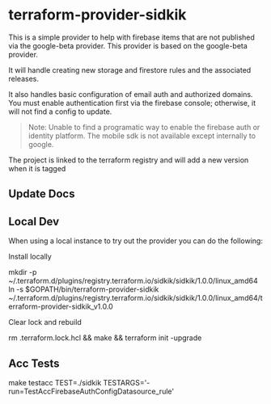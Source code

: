 # terraform-provider-sidkik

This is a simple provider to help with firebase items that are not published via the google-beta provider. This provider is based on the google-beta provider.

It will handle creating new storage and firestore rules and the associated releases.

It also handles basic configuration of email auth and authorized domains. You must enable authentication first via the firebase console; otherwise, it will not find a config to update.

> Note: Unable to find a programatic way to enable the firebase auth or identity platform. The mobile sdk is not available except internally to google.

The project is linked to the terraform registry and will add a new version when it is tagged

## Update Docs

## Local Dev

When using a local instance to try out the provider you can do the following:

Install locally

  mkdir -p ~/.terraform.d/plugins/registry.terraform.io/sidkik/sidkik/1.0.0/linux_amd64
  ln -s $GOPATH/bin/terraform-provider-sidkik ~/.terraform.d/plugins/registry.terraform.io/sidkik/sidkik/1.0.0/linux_amd64/terraform-provider-sidkik_v1.0.0

Clear lock and rebuild

  rm .terraform.lock.hcl && make && terraform init -upgrade


## Acc Tests

  make testacc TEST=./sidkik TESTARGS='-run=TestAccFirebaseAuthConfigDatasource_rule'